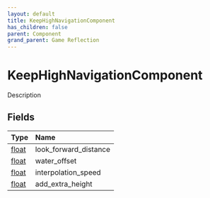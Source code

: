 ```yaml
---
layout: default
title: KeepHighNavigationComponent
has_children: false
parent: Component
grand_parent: Game Reflection
---
```

# KeepHighNavigationComponent
Description 

## Fields

| Type | Name |
|:-------------|:--------------|
| [float](/docs/game-reflection/components/float) | look_forward_distance |
| [float](/docs/game-reflection/components/float) | water_offset |
| [float](/docs/game-reflection/components/float) | interpolation_speed |
| [float](/docs/game-reflection/components/float) | add_extra_height |


